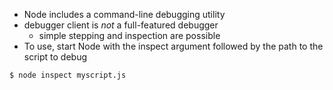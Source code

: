 
- Node includes a command-line debugging utility
- debugger client is *not* a full-featured debugger
    - simple stepping and inspection are possible
- To use, start Node with the inspect argument followed by the path to the script to debug

```bash
$ node inspect myscript.js
```

